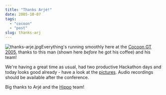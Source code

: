 ```yaml
---
title: "Thanks Arjé!"
date: 2005-10-07
tags: 
  - "cocoon"
  - "post"
slug: thanks-arj
---
```


![thanks-arje.jpg](/assets/images/movable-type-blog-archives/thanks-arje.jpg)Everything's running smoothly here at the [Cocoon GT 2005](http://www.cocoongt.org), thanks to this man (shown here _before_ he got his coffee) and his team!

We're having a great time as usual, had two productive Hackathon days and today looks good already - have a look at the [pictures](http://www.flickr.com/groups/cocoongt2005/pool/). Audio recordings should be available after the conference.

Big thanks to Arjé and the [Hippo](http://www.hippo.nl) team!
